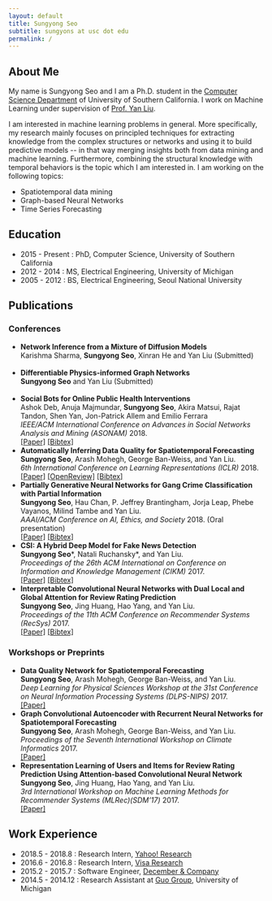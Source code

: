 ```yaml
---
layout: default
title: Sungyong Seo
subtitle: sungyons at usc dot edu
permalink: /
---
```



## About Me
My name is Sungyong Seo and I am a Ph.D. student in the
[Computer Science Department](http://www.cs.usc.edu/)
of University of Southern California. I work on Machine Learning under supervision of
[Prof. Yan Liu](http://melady.usc.edu ).

I am interested in machine learning problems in general.
More specifically, my research mainly focuses on principled techniques for extracting knowledge from the complex structures or networks and using it to build predictive models -- in that way merging insights both from data mining and machine learning. Furthermore, combining the structural knowledge with temporal behaviors is the topic which I am interested in. I am working on the following topics:
* Spatiotemporal data mining
* Graph-based Neural Networks
* Time Series Forecasting

## Education
- 2015 - Present : PhD, Computer Science, University of Southern California
- 2012 - 2014 : MS, Electrical Engineering, University of Michigan
- 2005 - 2012 : BS, Electrical Engineering, Seoul National University

## Publications
### Conferences
- **Network Inference from a Mixture of Diffusion Models**<br>
Karishma Sharma, **Sungyong Seo**, Xinran He and Yan Liu (Submitted) <br><br>
- **Differentiable Physics-informed Graph Networks**<br>
**Sungyong Seo** and Yan Liu (Submitted) <br><br>
- **Social Bots for Online Public Health Interventions**<br/>
Ashok Deb, Anuja Majmundar, **Sungyong Seo**, Akira Matsui, Rajat Tandon, Shen Yan, Jon-Patrick Allem and Emilio Ferrara <br/>
*IEEE/ACM International Conference on Advances in Social Networks Analysis and Mining (ASONAM)* 2018.<br>
[\[Paper\]](https://arxiv.org/abs/1804.07886) [\[Bibtex\]](https://raw.githubusercontent.com/sungyongs/sungyongs.github.io/master/bibtex/deb2018social)
- **Automatically Inferring Data Quality for Spatiotemporal Forecasting**<br>
**Sungyong Seo**, Arash Mohegh, George Ban-Weiss, and Yan Liu.<br>
*6th International Conference on Learning Representations (ICLR)* 2018.<br>
[\[Paper\]](https://openreview.net/forum?id=ByJIWUnpW) [\[OpenReview\]](https://openreview.net/forum?id=ByJIWUnpW) [\[Bibtex\]](https://raw.githubusercontent.com/sungyongs/sungyongs.github.io/master/bibtex/seo2018automatically)
- **Partially Generative Neural Networks for Gang Crime Classification with Partial Information**<br>
**Sungyong Seo**, Hau Chan, P. Jeffrey Brantingham, Jorja Leap, Phebe Vayanos, Milind Tambe and Yan Liu.<br>
*AAAI/ACM Conference on AI, Ethics, and Society* 2018. (Oral presentation)<br>
[\[Paper\]](https://pdfs.semanticscholar.org/b00d/c595d1e947b932e48223273bc21ce985bd5b.pdf) [\[Bibtex\]](https://raw.githubusercontent.com/sungyongs/sungyongs.github.io/master/bibtex/seo2018partially)
- **CSI: A Hybrid Deep Model for Fake News Detection**<br>
**Sungyong Seo**\*, Natali Ruchansky\*, and Yan Liu.<br>
*Proceedings of the 26th ACM International on Conference on Information and Knowledge Management (CIKM)* 2017.<br>
[\[Paper\]](https://dl.acm.org/citation.cfm?id=3132877) [\[Bibtex\]](https://raw.githubusercontent.com/sungyongs/sungyongs.github.io/master/bibtex/ruchansky2017csi)
- **Interpretable Convolutional Neural Networks with Dual Local and Global Attention for Review Rating Prediction**<br>
**Sungyong Seo**, Jing Huang, Hao Yang, and Yan Liu.<br>
*Proceedings of the 11th ACM Conference on Recommender Systems (RecSys)* 2017.<br>
[\[Paper\]](https://dl.acm.org/citation.cfm?id=3109890) [\[Bibtex\]](https://raw.githubusercontent.com/sungyongs/sungyongs.github.io/master/bibtex/seo2017interpretable)

### Workshops or Preprints
- **Data Quality Network for Spatiotemporal Forecasting**<br>
**Sungyong Seo**, Arash Mohegh, George Ban-Weiss, and Yan Liu.<br>
*Deep Learning for Physical Sciences Workshop at the 31st Conference on Neural Information Processing Systems (DLPS-NIPS)* 2017.<br>
[\[Paper\]](https://dl4physicalsciences.github.io/files/nips_dlps_2017_17.pdf)
- **Graph Convolutional Autoencoder with Recurrent Neural Networks for Spatiotemporal Forecasting**<br>
**Sungyong Seo**, Arash Mohegh, George Ban-Weiss, and Yan Liu.<br>
*Proceedings of the Seventh International Workshop on Climate Informatics* 2017.<br>
[\[Paper\]](https://www2.cisl.ucar.edu/events/workshops/climate-informatics/2017/home)
- **Representation Learning of Users and Items for Review Rating Prediction Using Attention-based Convolutional Neural Network** <br/>
**Sungyong Seo**, Jing Huang, Hao Yang, and Yan Liu. <br/>
*3rd International Workshop on Machine Learning Methods for Recommender Systems (MLRec)(SDM’17)* 2017. <br/>
[\[Paper\]](https://pdfs.semanticscholar.org/4946/89f4522619b887e515aea2b205490b0eb5cd.pdf)

## Work Experience
- 2018.5 - 2018.8 : Research Intern, [Yahoo! Research](https://research.yahoo.com/)
- 2016.6 - 2016.8 : Research Intern, [Visa Research](http://research.visa.com/)
- 2015.2 - 2015.7 : Software Engineer, [December & Company](http://dco.com)
- 2014.5 - 2014.12 : Research Assistant at [Guo Group](http://www.guogroup.org/), University of Michigan

